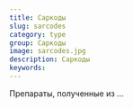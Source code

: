 ```yaml
---
title: Саркоды
slug: sarcodes
category: type
group: Саркоды
image: sarcodes.jpg
description: Саркоды
keywords:
---
```


Препараты, полученные из ...